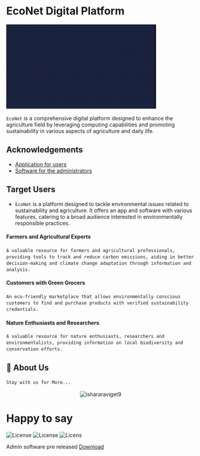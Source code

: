 
# EcoNet Digital Platform 

![MasterHead](https://raw.githubusercontent.com/cyber1nj3ct0r/EcoNet/main/assets/lv_0_20240228094445.gif)


`EcoNet` is a comprehensive digital platform designed to enhance the agriculture field by 
leveraging computing capabilities and promoting sustainability in various aspects of 
agriculture and daily life.



## Acknowledgements

 - [Application for users](https://github.com/cyber1nj3ct0r/EcoNet)
 - [Software for the administrators](https://github.com/cyber1nj3ct0r/EcoNet)



## Target Users 

- `EcoNet` is a platform designed to tackle environmental issues related to sustainability and agriculture. It offers an app and software with various features, catering to a broad audience interested in environmentally responsible practices. 

#### Farmers and Agricultural Experts
```A valuable resource for farmers and agricultural professionals, providing tools to track and reduce carbon emissions, aiding in better decision-making and climate change adaptation through information and analysis. ```

#### Customers with Green Grocers
```An eco-friendly marketplace that allows environmentally conscious customers to find and purchase products with verified sustainability credentials.```

#### Nature Enthusiasts and Researchers
```A valuable resource for nature enthusiasts, researchers and environmentalists, providing information on local biodiversity and conservation efforts.```


## 🚀 About Us
```Stay with us for More...```

<div align="center">
<img align="center" height="180em" src="https://raw.githubusercontent.com/cyber1nj3ct0r/EcoNet/main/assets/79a1ab.ico" alt=ishararaviget9 />
</div>


# Happy to say

![License](https://img.shields.io/badge/pre-green)
![License](https://img.shields.io/badge/Explore-released-blue)
![Licens](https://img.shields.io/badge/confirmed%20the%20team-8A2BE2)


Admin software pre released [Download](https://github.com/cyber1nj3ct0r/EcoNet/raw/main/Admin%20Software/Setup1/Debug.zip)

